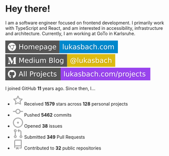 # Hey there!

I am a software engineer focused on frontend development. I primarily work with TypeScript and React, and am interested in accessibility, infrastructure and architecture. Currently, I am working at GoTo in Karlsruhe.

[![Homepage](./icons/homepage.svg)](https://lukasbach.com)
[![Medium Blog](./icons/medium.svg)](https://medium.com/@lukasbach)
[![My Projects](./icons/projects.svg)](https://lukasbach.com/projects)

I joined GitHub **11** years ago. Since then, I...

- ![](./icons/star.svg) Received **1579** stars across **128** personal projects
- ![](./icons/commit.svg) Pushed **5462** commits
- ![](./icons/issues.svg) Opened **38** issues
- ![](./icons/pr.svg) Submitted **349** Pull Requests
- ![](./icons/repo.svg) Contributed to **32** public repositories
